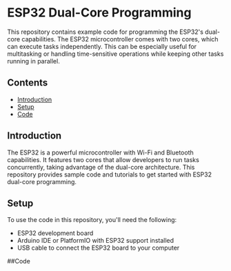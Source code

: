 # ESP32 Dual-Core Programming

This repository contains example code for programming the ESP32's dual-core capabilities. The ESP32 microcontroller comes with two cores, which can execute tasks independently. This can be especially useful for multitasking or handling time-sensitive operations while keeping other tasks running in parallel.

## Contents

- [Introduction](#introduction)
- [Setup](#setup)
- [Code](#code)

## Introduction

The ESP32 is a powerful microcontroller with Wi-Fi and Bluetooth capabilities. It features two cores that allow developers to run tasks concurrently, taking advantage of the dual-core architecture. This repository provides sample code and tutorials to get started with ESP32 dual-core programming.

## Setup

To use the code in this repository, you'll need the following:

- ESP32 development board
- Arduino IDE or PlatformIO with ESP32 support installed
- USB cable to connect the ESP32 board to your computer

##Code
